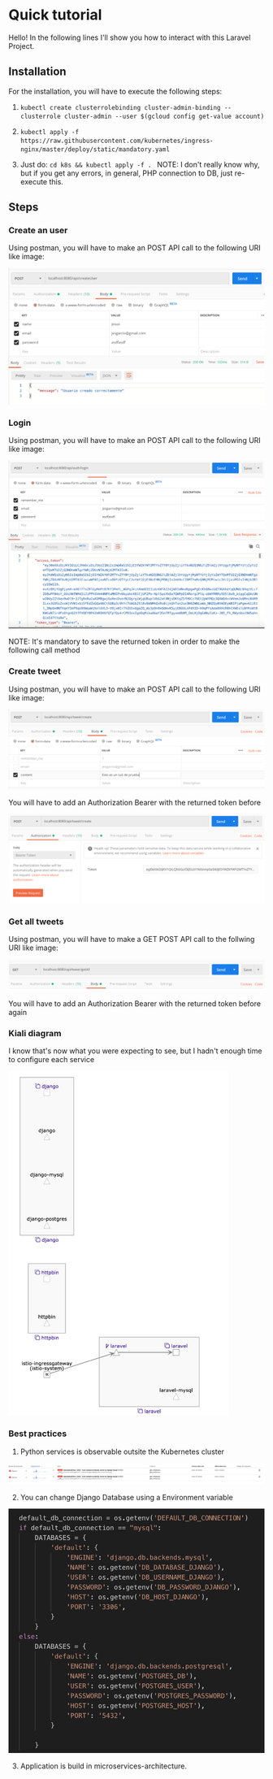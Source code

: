# Quick tutorial

Hello! In the following lines I'll show you how to interact with this Laravel Project.

## Installation

For the installation, you will have to execute the following steps:
1. ```kubectl create clusterrolebinding cluster-admin-binding --clusterrole cluster-admin --user $(gcloud config get-value account)```
2. ```kubectl apply -f https://raw.githubusercontent.com/kubernetes/ingress-nginx/master/deploy/static/mandatory.yaml``` 

3. Just do: ```cd k8s && kubectl apply -f . ```
NOTE: I don't really know why, but if you get any errors, in general, PHP connection to DB, just re-execute this.

## Steps

### Create an user

Using postman, you will have to make an POST API call to the following URI like image:

!["Create request method"](images/createUserRequest.png "Create request method")

### Login 

Using postman, you will have to make an POST API call to the following URI like image:

!["Login method"](images/login.png "Login method")

NOTE: It's mandatory to save the returned token in order to make the following call method


### Create tweet
Using postman, you will have to make an POST API call to the following URI like image:

!["Login method"](images/createTuit.png "Create Tweet")

You will have to add an Authorization Bearer with the returned token before

!["Add authorization method"](images/addAuthorization.png "Add authorization")

### Get all tweets

Using postman, you will have to make a GET POST API call to the follwing URI like image:

!["Get all tweets"](images/getAllTweets.png "Get all tweets")

You will have to add an Authorization Bearer with the returned token before again

### Kiali diagram

I know that's now what you were expecting to see, but I hadn't enough time to configure each service

!["Kiali diagram"](images/kiali.png "Kiali diagram")

### Best practices

1. Python services is observable outsite the Kubernetes cluster

!["Python log"](images/python-log.png "Python log")

2. You can change Django Database using a Environment variable

!["Database selection"](images/database.png "Database selection")

3. Application is build in microservices-architecture.

